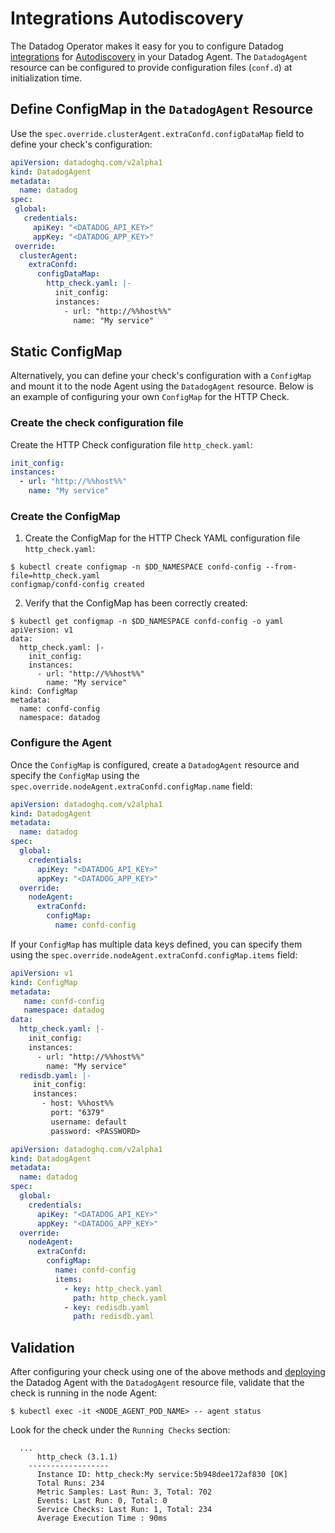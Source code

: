 # Integrations Autodiscovery

The Datadog Operator makes it easy for you to configure Datadog [integrations][2] for [Autodiscovery][1] in your Datadog Agent. The `DatadogAgent` resource can be configured to provide configuration files (`conf.d`) at initialization time.

## Define ConfigMap in the `DatadogAgent` Resource

Use the `spec.override.clusterAgent.extraConfd.configDataMap` field to define your check's configuration:

```yaml
apiVersion: datadoghq.com/v2alpha1
kind: DatadogAgent
metadata:
  name: datadog
spec:
 global:
   credentials:
     apiKey: "<DATADOG_API_KEY>"
     appKey: "<DATADOG_APP_KEY>"
 override:
  clusterAgent:
    extraConfd:
      configDataMap:
        http_check.yaml: |-
          init_config:
          instances:
            - url: "http://%%host%%"
              name: "My service"
```

## Static ConfigMap

Alternatively, you can define your check's configuration with a `ConfigMap` and mount it to the node Agent using the `DatadogAgent` resource. Below is an example of configuring your own `ConfigMap` for the HTTP Check.

### Create the check configuration file

Create the HTTP Check configuration file `http_check.yaml`:

 ```yaml
 init_config:
 instances:
   - url: "http://%%host%%"
     name: "My service"
 ```

### Create the ConfigMap

1. Create the ConfigMap for the HTTP Check YAML configuration file `http_check.yaml`:

```shell
$ kubectl create configmap -n $DD_NAMESPACE confd-config --from-file=http_check.yaml
configmap/confd-config created
```

2. Verify that the ConfigMap has been correctly created:

```shell
$ kubectl get configmap -n $DD_NAMESPACE confd-config -o yaml
apiVersion: v1
data:
  http_check.yaml: |-
    init_config:
    instances:
      - url: "http://%%host%%"
        name: "My service"
kind: ConfigMap
metadata:
  name: confd-config
  namespace: datadog
```

### Configure the Agent

Once the `ConfigMap` is configured, create a `DatadogAgent` resource and specify the `ConfigMap` using the `spec.override.nodeAgent.extraConfd.configMap.name` field:

```yaml
apiVersion: datadoghq.com/v2alpha1
kind: DatadogAgent
metadata:
  name: datadog
spec:
  global:
    credentials:
      apiKey: "<DATADOG_API_KEY>"
      appKey: "<DATADOG_APP_KEY>"
  override:
    nodeAgent:
      extraConfd:
        configMap:
          name: confd-config
```

If your `ConfigMap` has multiple data keys defined, you can specify them using the `spec.override.nodeAgent.extraConfd.configMap.items` field:

```yaml
apiVersion: v1
kind: ConfigMap
metadata:
   name: confd-config
   namespace: datadog
data:
  http_check.yaml: |-
    init_config:
    instances:
      - url: "http://%%host%%"
        name: "My service"
  redisdb.yaml: |-
     init_config:
     instances:
       - host: %%host%%
         port: "6379"
         username: default
         password: <PASSWORD>
```

```yaml
apiVersion: datadoghq.com/v2alpha1
kind: DatadogAgent
metadata:
  name: datadog
spec:
  global:
    credentials:
      apiKey: "<DATADOG_API_KEY>"
      appKey: "<DATADOG_APP_KEY>"
  override:
    nodeAgent:
      extraConfd:
        configMap:
          name: confd-config
          items:
            - key: http_check.yaml
              path: http_check.yaml
            - key: redisdb.yaml
              path: redisdb.yaml
```

## Validation

After configuring your check using one of the above methods and [deploying][3] the Datadog Agent with the `DatadogAgent` resource file, validate that the check is running in the node Agent:

```shell
$ kubectl exec -it <NODE_AGENT_POD_NAME> -- agent status
```

Look for the check under the `Running Checks` section:

```shell
  ...
      http_check (3.1.1)
    ------------------
      Instance ID: http_check:My service:5b948dee172af830 [OK]
      Total Runs: 234
      Metric Samples: Last Run: 3, Total: 702
      Events: Last Run: 0, Total: 0
      Service Checks: Last Run: 1, Total: 234
      Average Execution Time : 90ms
```


[1]: https://docs.datadoghq.com/agent/autodiscovery/
[2]: https://docs.datadoghq.com/getting_started/integrations/
[3]: https://docs.datadoghq.com/getting_started/containers/datadog_operator/#installation-and-deployment
